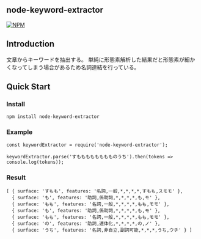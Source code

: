 ## node-keyword-extractor
[![NPM](https://nodei.co/npm/node-keyword-extractor.png)](https://nodei.co/npm/node-keyword-extractor/)

## Introduction
文章からキーワードを抽出する。
単純に形態素解析した結果だと形態素が細かくなってしまう場合があるため名詞連結を行っている。

## Quick Start
### Install
```
npm install node-keyword-extractor
```
### Example
```
const keywordExtractor = require('node-keyword-extractor');

keywordExtractor.parse('すもももももももものうち').then(tokens => console.log(tokens));
```
### Result
```
[ { surface: 'すもも', features: '名詞,一般,*,*,*,*,すもも,スモモ' },
  { surface: 'も', features: '助詞,係助詞,*,*,*,*,も,モ' },
  { surface: 'もも', features: '名詞,一般,*,*,*,*,もも,モモ' },
  { surface: 'も', features: '助詞,係助詞,*,*,*,*,も,モ' },
  { surface: 'もも', features: '名詞,一般,*,*,*,*,もも,モモ' },
  { surface: 'の', features: '助詞,連体化,*,*,*,*,の,ノ' },
  { surface: 'うち', features: '名詞,非自立,副詞可能,*,*,*,うち,ウチ' } ]
```
